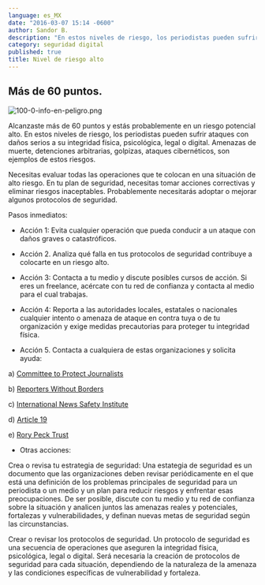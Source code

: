 ```yaml
---
language: es_MX
date: "2016-03-07 15:14 -0600"
author: Sandor B.
description: "En estos niveles de riesgo, los periodistas pueden sufrir ataques con daños serios a su integridad física, psicológica, legal o digital."
category: seguridad digital
published: true
title: Nivel de riesgo alto
---
```


## Más de 60 puntos. 

![100-0-info-en-peligro.png]({{site.baseurl}}/media/100-0-info-en-peligro.png)

Alcanzaste más de 60 puntos y estás probablemente en un riesgo potencial alto. En estos niveles de riesgo, los periodistas pueden sufrir ataques con daños serios a su integridad física, psicológica, legal o digital. Amenazas de muerte, detenciones arbitrarias, golpizas, ataques cibernéticos, son ejemplos de estos riesgos. 

Necesitas evaluar todas las operaciones que te colocan en una situación de alto riesgo. En tu plan de seguridad, necesitas tomar acciones correctivas y eliminar riesgos inaceptables. Probablemente necesitarás adoptar o mejorar algunos protocolos de seguridad.

Pasos inmediatos:

- Acción 1: Evita cualquier operación que pueda conducir a un ataque con daños graves o catastróficos.

- Acción 2. Analiza qué falla en tus protocolos de seguridad contribuye a colocarte en un riesgo alto.

- Acción 3: Contacta a tu medio y discute posibles cursos de acción. Si eres un freelance, acércate con tu red de confianza y contacta al medio para el cual trabajas.

- Acción 4: Reporta a las autoridades locales, estatales o nacionales cualquier intento o amenaza de ataque en contra tuya o de tu organización y exige medidas precautorias para proteger tu integridad física.

- Acción 5. Contacta a cualquiera de estas organizaciones y solicita ayuda:

a) [Committee to Protect Journalists](https://www.cpj.org/campaigns/assistance/how-to-get-help.php)

b) [Reporters Without Borders](http://en.rsf.org/a-hotline-for-journalists-in-17-04-2007,21749.html)

c) [International News Safety Institute](http://www.newssafety.org/contact/ )

d) [Article 19](http://www.article19.org/pages/en/contact-us.html)

e) [Rory Peck Trust](https://rorypecktrust.org/Contact)

- Otras acciones:

Crea o revisa tu estrategia de seguridad: Una estategia de seguridad es un documento que las organizaciones deben revisar periódicamente en el que está una definición de los problemas principales de seguridad para un periodista o un medio y un plan para reducir riesgos y enfrentar esas preocupaciones. De ser posible, discute con tu medio y tu red de confianza sobre la situación y analicen juntos las amenazas reales y potenciales, fortalezas y vulnerabilidades, y definan nuevas metas de seguridad según las circunstancias.

Crear o revisar los protocolos de seguridad. Un protocolo de seguridad es una secuencia de operaciones que aseguren la integridad física, psicológica, legal o digital. Será necesaria la creación de protocolos de seguridad para cada situación, dependiendo de la naturaleza de la amenaza y las condiciones específicas de vulnerabilidad y fortaleza.

